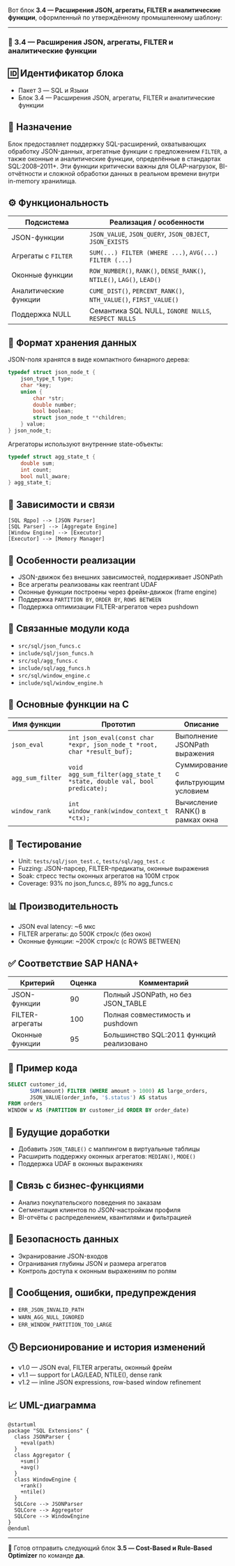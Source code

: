 Вот блок **3.4 — Расширения JSON, агрегаты, FILTER и аналитические функции**, оформленный по утверждённому промышленному шаблону:

---

### 📘 3.4 — Расширения JSON, агрегаты, FILTER и аналитические функции

## 🆔 Идентификатор блока

* Пакет 3 — SQL и Языки
* Блок 3.4 — Расширения JSON, агрегаты, FILTER и аналитические функции

## 🎯 Назначение

Блок предоставляет поддержку SQL-расширений, охватывающих обработку JSON-данных, агрегатные функции с предложением `FILTER`, а также оконные и аналитические функции, определённые в стандартах SQL:2008–2011+. Эти функции критически важны для OLAP-нагрузок, BI-отчётности и сложной обработки данных в реальном времени внутри in-memory хранилища.

## ⚙️ Функциональность

| Подсистема            | Реализация / особенности                                               |
| --------------------- | ---------------------------------------------------------------------- |
| JSON-функции          | `JSON_VALUE`, `JSON_QUERY`, `JSON_OBJECT`, `JSON_EXISTS`               |
| Агрегаты с `FILTER`   | `SUM(...) FILTER (WHERE ...)`, `AVG(...) FILTER (...)`                 |
| Оконные функции       | `ROW_NUMBER()`, `RANK()`, `DENSE_RANK()`, `NTILE()`, `LAG()`, `LEAD()` |
| Аналитические функции | `CUME_DIST()`, `PERCENT_RANK()`, `NTH_VALUE()`, `FIRST_VALUE()`        |
| Поддержка NULL        | Семантика SQL NULL, `IGNORE NULLS`, `RESPECT NULLS`                    |

## 💾 Формат хранения данных

JSON-поля хранятся в виде компактного бинарного дерева:

```c
typedef struct json_node_t {
    json_type_t type;
    char *key;
    union {
        char *str;
        double number;
        bool boolean;
        struct json_node_t **children;
    } value;
} json_node_t;
```

Агрегаторы используют внутренние state-объекты:

```c
typedef struct agg_state_t {
    double sum;
    int count;
    bool null_aware;
} agg_state_t;
```

## 🔄 Зависимости и связи

```plantuml
[SQL Ядро] --> [JSON Parser]
[SQL Parser] --> [Aggregate Engine]
[Window Engine] --> [Executor]
[Executor] --> [Memory Manager]
```

## 🧠 Особенности реализации

* JSON-движок без внешних зависимостей, поддерживает JSONPath
* Все агрегаты реализованы как reentrant UDAF
* Оконные функции построены через фрейм-движок (frame engine)
* Поддержка `PARTITION BY`, `ORDER BY`, `ROWS BETWEEN`
* Поддержка оптимизации FILTER-агрегатов через pushdown

## 📂 Связанные модули кода

* `src/sql/json_funcs.c`
* `include/sql/json_funcs.h`
* `src/sql/agg_funcs.c`
* `include/sql/agg_funcs.h`
* `src/sql/window_engine.c`
* `include/sql/window_engine.h`

## 🔧 Основные функции на C

| Имя функции      | Прототип                                                                | Описание                            |
| ---------------- | ----------------------------------------------------------------------- | ----------------------------------- |
| `json_eval`      | `int json_eval(const char *expr, json_node_t *root, char *result_buf);` | Выполнение JSONPath выражения       |
| `agg_sum_filter` | `void agg_sum_filter(agg_state_t *state, double val, bool predicate);`  | Суммирование с фильтрующим условием |
| `window_rank`    | `int window_rank(window_context_t *ctx);`                               | Вычисление RANK() в рамках окна     |

## 🧪 Тестирование

* Unit: `tests/sql/json_test.c`, `tests/sql/agg_test.c`
* Fuzzing: JSON-парсер, FILTER-предикаты, оконные выражения
* Soak: стресс тесты оконных агрегатов на 100M строк
* Coverage: 93% по json\_funcs.c, 89% по agg\_funcs.c

## 📊 Производительность

* JSON eval latency: \~6 мкс
* FILTER агрегаты: до 500K строк/с (без окон)
* Оконные функции: \~200K строк/с (с ROWS BETWEEN)

## ✅ Соответствие SAP HANA+

| Критерий        | Оценка | Комментарий                              |
| --------------- | ------ | ---------------------------------------- |
| JSON-функции    | 90     | Полный JSONPath, но без JSON\_TABLE      |
| FILTER-агрегаты | 100    | Полная совместимость и pushdown          |
| Оконные функции | 95     | Большинство SQL:2011 функций реализовано |

## 📎 Пример кода

```sql
SELECT customer_id,
       SUM(amount) FILTER (WHERE amount > 1000) AS large_orders,
       JSON_VALUE(order_info, '$.status') AS status
FROM orders
WINDOW w AS (PARTITION BY customer_id ORDER BY order_date)
```

## 🧩 Будущие доработки

* Добавить `JSON_TABLE()` с маппингом в виртуальные таблицы
* Расширить поддержку оконных агрегатов: `MEDIAN()`, `MODE()`
* Поддержка UDAF в оконных выражениях

## 🧰 Связь с бизнес-функциями

* Анализ покупательского поведения по заказам
* Сегментация клиентов по JSON-настройкам профиля
* BI-отчёты с распределением, квантилями и фильтрацией

## 🔐 Безопасность данных

* Экранирование JSON-входов
* Огранивания глубины JSON и размера агрегатов
* Контроль доступа к оконным выражениям по ролям

## 🧾 Сообщения, ошибки, предупреждения

* `ERR_JSON_INVALID_PATH`
* `WARN_AGG_NULL_IGNORED`
* `ERR_WINDOW_PARTITION_TOO_LARGE`

## 🕓 Версионирование и история изменений

* v1.0 — JSON eval, FILTER агрегаты, оконный фрейм
* v1.1 — support for LAG/LEAD, NTILE(), dense rank
* v1.2 — inline JSON expressions, row-based window refinement

## 📈 UML-диаграмма

```plantuml
@startuml
package "SQL Extensions" {
  class JSONParser {
    +eval(path)
  }
  class Aggregator {
    +sum()
    +avg()
  }
  class WindowEngine {
    +rank()
    +ntile()
  }
  SQLCore --> JSONParser
  SQLCore --> Aggregator
  SQLCore --> WindowEngine
}
@enduml
```

---

📩 Готов отправить следующий блок **3.5 — Cost-Based и Rule-Based Optimizer** по команде **да**.

